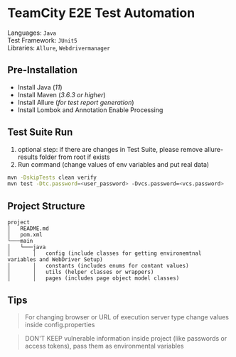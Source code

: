 # TeamCity E2E Test Automation

Languages: ``Java``\
Test Framework: ``JUnit5``\
Libraries: ``Allure``, ``Webdrivermanager``


## Pre-Installation

- Install Java (*11*) 
- Install Maven (*3.6.3 or higher*)
- Install Allure (*for test report generation*)
- Install Lombok and Annotation Enable Processing

## Test Suite Run
1) optional step: if there are changes in Test Suite, please remove allure-results folder from root if exists
2) Run command (change values of env variables and put real data)
```bash
mvn -DskipTests clean verify
mvn test -Dtc.password=<user_password> -Dvcs.password=<vcs.password>
```

## Project Structure
```
project
│   README.md
│   pom.xml   
└───main
│   └───java
│       │   config (include classes for getting environemtnal variables and WebDriver Setup)
│       │   constants (includes enums for contant values)
│       │   utils (helper classes or wrappers)
│       │   pages (includes page object model classes)
```

## Tips

> For changing browser or URL of execution server type change values inside config.properties

> DON'T KEEP vulnerable information inside project (like passwords or access tokens), pass them as environmental variables
